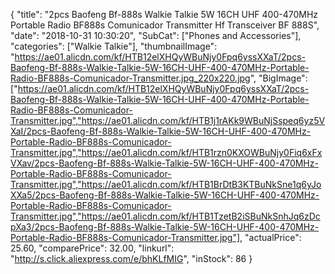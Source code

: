 {
	"title": "2pcs Baofeng Bf-888s Walkie Talkie 5W 16CH UHF 400-470MHz Portable Radio BF888s Comunicador Transmitter Hf Transceiver BF 888S",
	"date": "2018-10-31 10:30:20",
	"SubCat": ["Phones and Accessories"],
	"categories": ["Walkie Talkie"],
	"thumbnailImage": "https://ae01.alicdn.com/kf/HTB12elXHQyWBuNjy0Fpq6yssXXaT/2pcs-Baofeng-Bf-888s-Walkie-Talkie-5W-16CH-UHF-400-470MHz-Portable-Radio-BF888s-Comunicador-Transmitter.jpg_220x220.jpg",
	"BigImage": ["https://ae01.alicdn.com/kf/HTB12elXHQyWBuNjy0Fpq6yssXXaT/2pcs-Baofeng-Bf-888s-Walkie-Talkie-5W-16CH-UHF-400-470MHz-Portable-Radio-BF888s-Comunicador-Transmitter.jpg","https://ae01.alicdn.com/kf/HTB1j1rAKk9WBuNjSspeq6yz5VXaI/2pcs-Baofeng-Bf-888s-Walkie-Talkie-5W-16CH-UHF-400-470MHz-Portable-Radio-BF888s-Comunicador-Transmitter.jpg","https://ae01.alicdn.com/kf/HTB1rzn0KXOWBuNjy0Fiq6xFxVXav/2pcs-Baofeng-Bf-888s-Walkie-Talkie-5W-16CH-UHF-400-470MHz-Portable-Radio-BF888s-Comunicador-Transmitter.jpg","https://ae01.alicdn.com/kf/HTB1BrDtB3KTBuNkSne1q6yJoXXa5/2pcs-Baofeng-Bf-888s-Walkie-Talkie-5W-16CH-UHF-400-470MHz-Portable-Radio-BF888s-Comunicador-Transmitter.jpg","https://ae01.alicdn.com/kf/HTB1TzetB2iSBuNkSnhJq6zDcpXa3/2pcs-Baofeng-Bf-888s-Walkie-Talkie-5W-16CH-UHF-400-470MHz-Portable-Radio-BF888s-Comunicador-Transmitter.jpg"],
	"actualPrice": 25.60,
	"comparePrice": 32.00,
	"linkurl": "http://s.click.aliexpress.com/e/bhKLfMIG",
	"inStock": 86
}
